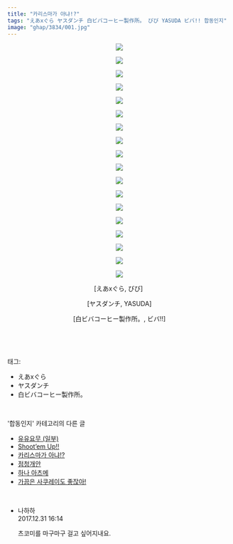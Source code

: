 ```yaml
---
title: "카리스마가 아냐!?"
tags: "えあxぐら ヤスダンチ 白ビバコーヒー製作所。 びび YASUDA ビバ!! 합동인지"
image: "ghap/3834/001.jpg"
---
```

<div class="article">
<p style="text-align: center; clear: none; float: none;"><img src="{{ site.nasurl }}/ghap/3834/001.jpg"/></p>
<p style="text-align: center; clear: none; float: none;"><img src="{{ site.nasurl }}/ghap/3834/002.jpg"/></p>
<p style="text-align: center; clear: none; float: none;"><img src="{{ site.nasurl }}/ghap/3834/003.jpg"/></p>
<p style="text-align: center; clear: none; float: none;"><img src="{{ site.nasurl }}/ghap/3834/004.jpg"/></p>
<p style="text-align: center; clear: none; float: none;"><img src="{{ site.nasurl }}/ghap/3834/005.jpg"/></p>
<p style="text-align: center; clear: none; float: none;"><img src="{{ site.nasurl }}/ghap/3834/006.jpg"/></p>
<p style="text-align: center; clear: none; float: none;"><img src="{{ site.nasurl }}/ghap/3834/007.jpg"/></p>
<p style="text-align: center; clear: none; float: none;"><img src="{{ site.nasurl }}/ghap/3834/008.jpg"/></p>
<p style="text-align: center; clear: none; float: none;"><img src="{{ site.nasurl }}/ghap/3834/009.jpg"/></p>
<p style="text-align: center; clear: none; float: none;"><img src="{{ site.nasurl }}/ghap/3834/010.jpg"/></p>
<p style="text-align: center; clear: none; float: none;"><img src="{{ site.nasurl }}/ghap/3834/011.jpg"/></p>
<p style="text-align: center; clear: none; float: none;"><img src="{{ site.nasurl }}/ghap/3834/012.jpg"/></p>
<p style="text-align: center; clear: none; float: none;"><img src="{{ site.nasurl }}/ghap/3834/013.jpg"/></p>
<p style="text-align: center; clear: none; float: none;"><img src="{{ site.nasurl }}/ghap/3834/014.jpg"/></p>
<p style="text-align: center; clear: none; float: none;"><img src="{{ site.nasurl }}/ghap/3834/015.jpg"/></p>
<p style="text-align: center; clear: none; float: none;"><img src="{{ site.nasurl }}/ghap/3834/016.jpg"/></p>
<p style="text-align: center; clear: none; float: none;"><img src="{{ site.nasurl }}/ghap/3834/017.jpg"/></p>
<p style="text-align: center; clear: none; float: none;"><img src="{{ site.nasurl }}/ghap/3834/018.jpg"/></p>
<p style="text-align: center; clear: none; float: none;">[えあxぐら, びび] </p>
<p style="text-align: center; clear: none; float: none;">[ヤスダンチ, YASUDA]</p>
<p style="text-align: center; clear: none; float: none;">[白ビバコーヒー製作所。, ビバ!!]</p>
<p><br/></p>
</div><br/>
<div class="tagTrail">
<p>태그: </p>
<ul>
<li>えあxぐら</li>
<li>ヤスダンチ</li>
<li>白ビバコーヒー製作所。</li>
</ul>
</div><br/>
<div class="another">
<p>'합동인지' 카테고리의 다른 글</p>
<ul>
<li><a href="/2017-10-22-ghap_3893">유유요무 (일부)</a></li>
<li><a href="/2017-10-16-ghap_3854">Shoot’em Up!!</a></li>
<li><a href="/2017-10-06-ghap_3834">카리스마가 아냐!?</a></li>
<li><a href="/2017-07-21-ghap_3592">점청개안</a></li>
<li><a href="/2017-05-26-ghap_3315">하나 아츠메</a></li>
<li><a href="/2017-05-25-ghap_3304">가끔은 사쿠레이도 좋잖아!</a></li>
</ul>
</div><br/>
<div class="cb_module cb_fluid">
<div class="cb_wrt cb_profile">
<div class="comment">
<ul>
<li class="cb_thumb_off" id="comment15163732">
<div class="cb_comment_area">
<div class="cb_info_area">
<div class="cb_section">
<span class="cb_nick_name">나하하</span>
</div>
<div class="cb_section">
<span class="cb_date">2017.12.31 16:14 </span>
</div>
</div>
<div class="cb_dsc_comment">
<p class="cb_dsc">
											츠코미를 마구마구 걸고 싶어지내요.
										</p>
</div>
</div></li>
</ul>
</div>
</div><!-- commentList close -->
</div><br/>
